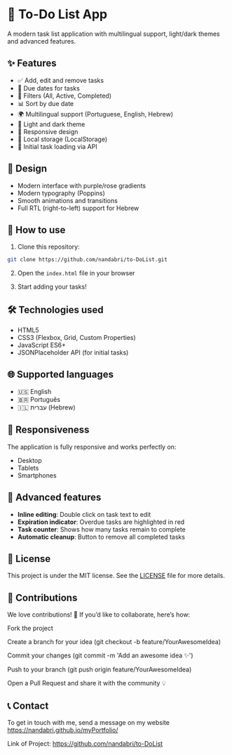 # 📝 To-Do List App

A modern task list application with multilingual support, light/dark themes and advanced features.

## ✨ Features

- ✅ Add, edit and remove tasks
- 📅 Due dates for tasks
- 🔄 Filters (All, Active, Completed)
- 📊 Sort by due date
- 🌍 Multilingual support (Portuguese, English, Hebrew)
- 🌙 Light and dark theme
- 📱 Responsive design
- 💾 Local storage (LocalStorage)
- 🚀 Initial task loading via API

## 🎨 Design

- Modern interface with purple/rose gradients
- Modern typography (Poppins)
- Smooth animations and transitions
- Full RTL (right-to-left) support for Hebrew

## 🚀 How to use

1. Clone this repository:
```bash
git clone https://github.com/nandabri/to-DoList.git
```

2. Open the `index.html` file in your browser

3. Start adding your tasks!

## 🛠️ Technologies used

- HTML5
- CSS3 (Flexbox, Grid, Custom Properties)
- JavaScript ES6+
- JSONPlaceholder API (for initial tasks)

## 🌐 Supported languages

- 🇺🇸 English
- 🇧🇷 Português
- 🇮🇱 עברית (Hebrew)

## 📱 Responsiveness

The application is fully responsive and works perfectly on:
- Desktop
- Tablets
- Smartphones

## 🎯 Advanced features

- **Inline editing**: Double click on task text to edit
- **Expiration indicator**: Overdue tasks are highlighted in red
- **Task counter**: Shows how many tasks remain to complete
- **Automatic cleanup**: Button to remove all completed tasks

## 📄 License

This project is under the MIT license. See the [LICENSE](LICENSE) file for more details.

## 🤝 Contributions

We love contributions! 🚀 If you’d like to collaborate, here’s how:

Fork the project

Create a branch for your idea (git checkout -b feature/YourAwesomeIdea)

Commit your changes (git commit -m 'Add an awesome idea ✨')

Push to your branch (git push origin feature/YourAwesomeIdea)

Open a Pull Request and share it with the community 💡

## 📞 Contact

To get in touch with me, send a message on my website https://nandabri.github.io/myPortfolio/


Link of Project: https://github.com/nandabri/to-DoList
